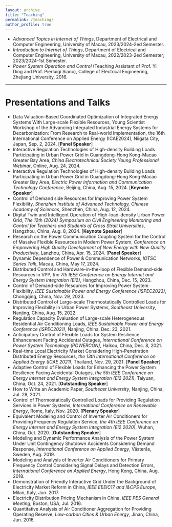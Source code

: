 ```yaml
---
layout: archive
title: "Teaching"
permalink: /teaching/
author_profile: true
---
```






- *Advanced Topics in Internet of Things*, Department of Electrical and Computer Engineering, University of Macau, 2023/2024-2ed Semester.
- *Introduction to Internet of Things*, Department of Electrical and Computer Engineering, University of Macau, 2022/2023-2ed Semester; 2023/2024-1st Semester.
- *Power System Operation and Control* (Teaching Assistant of Prof. Yi Ding and Prof. Pierluigi Siano), College of Electrical Engineering, Zhejiang University, 2016.





------

# Presentations and Talks

- Data Valuation-Based Coordinated Optimization of Integrated Energy Systems With Large-scale Flexible Resources, Young Scientist Workshop of the Advancing Integrated Industrial Energy Systems for Decarbonization: From Research to Real-world Implementation, the 16th International Conference on Applied Energy (ICAE2024), Niigata City, Japan, Sep. 2, 2024. [**Panel Speaker**]
- Interactive Regulation Technologies of High-density Building Loads Participating in Urban Power Grid in Guangdong-Hong Kong-Macao Greater Bay Area, *China Electrotechnical Society Young Professional Webinar*, Online, Aug. 24, 2024.
- Interactive Regulation Technologies of High-density Building Loads Participating in Urban Power Grid in Guangdong-Hong Kong-Macao Greater Bay Area, *Electric Power Information and Communication Technology Conference*, Beijing, China, Aug. 15, 2024. [**Keynote Speaker**]
- Control of Demand side Resources for Improving Power System Flexibility, *Shenzhen Institute of Advanced Technology, Chinese Academy of Sciences*, Shenzhen, China, Aug. 12, 2024.
- Digital Twin and Intelligent Operation of High-load-density Urban Power Grid, *The 12th (2024) Symposium on Civil Engineering Monitoring and Control for Teachers and Students of Cross Strait Universities*, Hangzhou, China, Aug. 8, 2024. [**Keynote Speaker**]
- Research on the Power Communication Coupling System for the Control of Massive Flexible Resources in Modern Power System, *Conference on Empowering High Quality Development of New Energy with New Quality Productivity*, Lanzhou, China, Apr. 15, 2024. [**Panel Speaker**]
- Dynamic Dependence of Power & Communication Networks, *IOTSC Series Talk*, Macau, China, May 17, 2024.
- Distributed Control and Hardware-in-the-loop of Flexible Demand-side Resources in VPP, *the 7th IEEE Conference on Energy Internet and Energy System Integration (EI2)*, Hangzhou, China, Dec. 15, 2023.
- Control of Demand-side Resources for Improving Power System Flexibility, *IEEE Sustainable Power and Energy Conference (iSPEC2023)*, Chongqing, China, Nov. 29, 2023.
- Distributed Control of Large-scale Thermostatically Controlled Loads for Improving Flexibility in Urban Power Systems, *Southeast University*, Nanjing, China, Aug. 15, 2022.
- Regulation Capacity Evaluation of Large-scale Heterogeneous Residential Air Conditioning Loads, *IEEE Sustainable Power and Energy Conference (iSPEC2021)*, Nanjing, China, Dec. 23, 2021.
- Anticipatory Control of Flexible Loads for System Resilience Enhancement Facing Accidental Outages, *International Conference on Power System Technology (POWERCON)*, Haikou, China, Dec. 8, 2021.
- Real-time Local Electricity Market Considering High-Penetration Distributed Energy Resources, *the 13th International Conference on Applied Energy (ICAE 2021)*, Thailand, Nov. 29, 2021. [**Panel Speaker**]
- Adaptive Control of Flexible Loads for Enhancing the Power System Resilience Facing Accidental Outages, *the 5th IEEE Conference on Energy Internet and Energy System Integration (EI2 2021)*, Taiyuan, China, Oct. 24, 2021. [**Outstanding Speaker**]
- How to Write an Academic Paper, *Southeast University*, Nanjing, China, Jul. 28, 2021.
- Control of Thermostatically Controlled Loads for Providing Regulation Services in Power Systems, *International Conference on Renewable Energy*, Rome, Italy, Nov. 2020. [**Plenary Speaker**]
- Equivalent Modeling and Control of Inverter Air Conditioners for Providing Frequency Regulation Service, *the 4th IEEE Conference on Energy Internet and Energy System Integration (EI2 2020)*, Wuhan, China, Oct. 2020. [**Outstanding Speaker**]
- Modeling and Dynamic Performance Analysis of the Power System Under Unit Contingency Shutdown Accidents Considering Demand Response, *International Conference on Applied Energy*, Västerås, Sweden, Aug. 2019.
- Modeling and Analysis of Inverter Air Conditioners for Primary Frequency Control Considering Signal Delays and Detection Errors, *International Conference on Applied Energy*, Hong Kong, China, Aug. 2018.
- Demonstration of Friendly Interactive Grid Under the Background of Electricity Market Reform in China, *IEEE EEEIC17 and I&CPS Europe*, Milan, Italy, Jun. 2017.
- Electricity Distribution Pricing Mechanism in China, *IEEE PES General Meeting*, Boston, USA, Jul. 2016.
- Quantitative Analysis of Air Conditioner Aggregation for Providing Operating Reserve, *Low-carbon Cities & Urban Energy*, Jinan, China, Jun. 2016.

